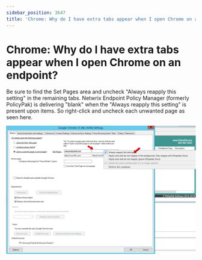 ```yaml
---
sidebar_position: 3647
title: 'Chrome: Why do I have extra tabs appear when I open Chrome on an endpoint?'
---
```


# Chrome: Why do I have extra tabs appear when I open Chrome on an endpoint?

Be sure to find the Set Pages area and uncheck "Always reapply this setting" in the remaining tabs. Netwrix Endpoint Policy Manager (formerly PolicyPak) is delivering "blank" when the "Always reapply this setting" is present upon items. So right-click and uncheck each unwanted page as seen here.

![](../../../../../../../static/images/PolicyPak/Content/Resources/Images/ApplicationSettings/Preconfigured/Chrome/282_1_faq-images7.png)